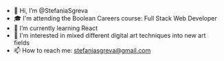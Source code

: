 - 👋 Hi, I’m @StefaniaSgreva
- 🎓 I'm attending the Boolean Careers course: Full Stack Web Developer
- 🌱 I’m currently learning React
- 👀 I'm interested in mixed different digital art techniques into new art fields
- 📫 How to reach me: <a>stefaniasgreva@gmail.com</a>

<!---
StefaniaSgreva/StefaniaSgreva is a ✨ special ✨ repository because its `README.md` (this file) appears on your GitHub profile.
You can click the Preview link to take a look at your changes.
--->
